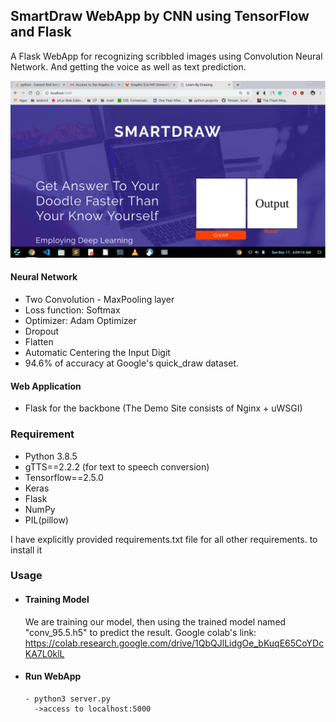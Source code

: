 ﻿## SmartDraw WebApp by CNN using TensorFlow and Flask
A Flask WebApp for recognizing scribbled images using Convolution Neural Network. And getting the voice as well as text prediction.

![gif](./demo_snapshots/snapshots.gif)


#### Neural Network
  
- Two Convolution - MaxPooling layer
- Loss function: Softmax 
- Optimizer: Adam Optimizer
- Dropout
- Flatten
- Automatic Centering the Input Digit
- 94.6% of accuracy at Google's quick_draw dataset.


#### Web Application

- Flask for the backbone (The Demo Site consists of Nginx + uWSGI)

### Requirement
- Python 3.8.5
- gTTS==2.2.2  (for text to speech conversion)
- Tensorflow==2.5.0
- Keras 
- Flask
- NumPy
- PIL(pillow)

I have explicitly provided requirements.txt file for all other requirements.
to install it 
### Usage

- #### Training Model
	We are training our model, then using the trained model named "conv_95.5.h5" to predict the result.
	Google colab's link: https://colab.research.google.com/drive/1QbQJlLidgOe_bKuqE65CoYDcKA7L0klL

- #### Run WebApp
  ```
  - python3 server.py
    ->access to localhost:5000
  ```
  
